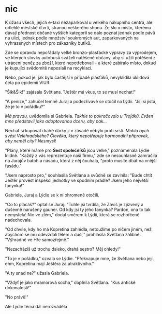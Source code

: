 # nic

K úžasu všech, jejich e-taxi nezaparkoval u velkého nákupního centra, ale odlehlé městské čtvrti, stranou veškerého shonu. Že šlo o místo, kterému dávají přednost občané vyšších kategorií se dalo poznat jednak podle pávů na ulici, jednak podle množství soukromých aut, zaparkovaných na vyhrazených místech pro zákazníky butiků.

Zde se opravdu nepořádaly velké bronzo-plasťácké výpravy za výprodejem, ve kterých stovky autobusů sváželi natěšené občany, aby si užili potěšení z utrácení peněz za zboží, které nepotřebovali - a které zabíralo místo, dokud je kupující svědomitě neposlali na recyklaci. 

Nebo, pokud je, jak bylo častější v případě plasťáků, nevyklidila úklidová četa po epidemii VIUR.

"Šik&Šik!" zajásala Světlana. "Ještěr má vkus, to se musí nechat!"

"A peníze," zahučel temně Juraj a podezřívavě se otočil na Lýdii. "Jsi si jistá, že je to v pořádku?"

*Má pravdu,* uvědomila si Gabriela. *Takhle to pokračovalo u Trojáků. Evžen mne představil jako adoptovanou dceru, aby pak...* 

Nechat si kupovat drahé dárky jí v zásadě nebylo proti srsti. *Mohla bych svést Velehradského? Člověka, který nepotřebuje hormonální přípravek, aby neměl city? Nesmysl!*

"Plány, které máme pro **Šest společníků** jsou velké," poznamenala Lýdie klidně. "Každý z vás reprezentuje naši firmu," zde se nesouhlasně zamračila na Jurajův batoh a násadu, která z něj čouhala, "proto musíte dbát na vnější fasádu."

"Jsem naprosto pro," souhlasila Světlana a svůdně se zavlnila: "Bude chtít Ještěr provést inspekci jednotky ve spodním prádle? Jsem jeho největší fanynka!"

Gabriela, Juraj a Lýdie se k ní ohromeně otočili.

"Co to plácáš?" optal se Juraj. "Tuhle jsi tvrdila, že Záviš je zjizvený a duševně narušený gauner. Od kdy jsi ty jeho fanynka? Pardon, ona to tak nemyslela! Nic ve zlém," dodal směrem k Lýdii, která se rozhořčeně nadechovala.

"Od chvíle, kdy ho má Kopretina zahlédla, netoužíme po ničem jiném, než abychom se mu odevzdali tělem a duší," prohlásila Světlana zálibně. "Výhradně ve Hře samozřejmě."

"Nezacházíš už trochu daleko, drahá sestro? Měj ohledy!"

"To je v pořádku," ozvala se Lýdie. "Překvapuje mne, že Světlana nebo její, ehm, Kopretina mají Ještěra za atraktivního."

"A ty snad ne?" užasla Gabriela.

"Vždyť je jako mramorová socha," doplnila Světlana. "Kus antické dokonalosti!"

"No právě!"

Ale Lýdie téma dál nerozváděla
